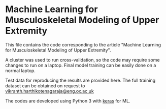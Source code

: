 # Machine Learning for Musculoskeletal Modeling of Upper Extremity

This file contains the code corresponding to the article "Machine Learning for Musculoskeletal Modeling of Upper Extremity".

A cluster was used to run cross-validation, so the code may require some changes to run on a laptop. Final model training can be easily done on a normal laptop. 

Test data for reproducing the results are provided here. The full training dataset can be obtained on request to vikranth.harthikotenagaraja@eng.ox.ac.uk

The codes are developed using Python 3 with [keras](https://keras.io) for ML.
